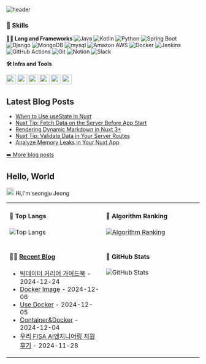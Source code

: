 ![header](https://capsule-render.vercel.app/api?type=waving&color=auto&height=360&text=Challenging+Data+Engineer&fontSize=50&fontAlign=50&fontAlignY=40&desc=Passion%2C+Challenge%2C+Sincerity&descSize=20&descAlign=50&descAlignY=60)




### 🦾 Skills
**🧑‍💻 Lang and Frameworks**
![Java](https://img.shields.io/badge/Java-000000.svg?&style=for-the-badge) ![Kotlin](https://img.shields.io/badge/kotlin-7F52FF.svg?&style=for-the-badge&logo=kotlin&logoColor=white) ![Python](https://img.shields.io/badge/python-3776AB.svg?&style=for-the-badge&logo=python&logoColor=white) ![Spring Boot](https://img.shields.io/badge/springboot-6DB33F.svg?&style=for-the-badge&logo=springboot&logoColor=white) ![Django](https://img.shields.io/badge/django-092E20.svg?&style=for-the-badge&logo=django&logoColor=white) ![MongoDB](https://img.shields.io/badge/mongodb-47A248.svg?&style=for-the-badge&logo=mongodb&logoColor=white) ![mysql](https://img.shields.io/badge/mysql-4479A1.svg?&style=for-the-badge&logo=mysql&logoColor=white) ![Amazon AWS](https://img.shields.io/badge/amazonaws-232F3E.svg?&style=for-the-badge&logo=amazonaws&logoColor=white) ![Docker](https://img.shields.io/badge/docker-2496ED.svg?&style=for-the-badge&logo=docker&logoColor=white) ![Jenkins](https://img.shields.io/badge/jenkins-D24939.svg?&style=for-the-badge&logo=jenkins&logoColor=white) ![GitHub Actions](https://img.shields.io/badge/githubactions-2088FF.svg?&style=for-the-badge&logo=githubactions&logoColor=white) ![Git](https://img.shields.io/badge/git-F05032.svg?&style=for-the-badge&logo=git&logoColor=white) ![Notion](https://img.shields.io/badge/notion-000000.svg?&style=for-the-badge&logo=notion&logoColor=white) ![Slack](https://img.shields.io/badge/slack-4A154B.svg?&style=for-the-badge&logo=slack&logoColor=white) 

**🛠️ Infra and Tools**

<p><a href="https://www.x.com/mokkapps"><img src="https://img.shields.io/badge/twitter-%231DA1F2.svg?&style=for-the-badge&logo=twitter&logoColor=white" height=25></a> <a href="https://www.linkedin.com/in/mokkapps"><img src="https://img.shields.io/badge/linkedin-%230077B5.svg?&style=for-the-badge&logo=linkedin&logoColor=white" height=25></a> <a href="https://www.instagram.com/mokkapps/"><img src="https://img.shields.io/badge/instagram-%23E4405F.svg?&style=for-the-badge&logo=instagram&logoColor=white" height=25></a> <a href="https://www.youtube.com/@mokkapps"><img src="https://img.shields.io/badge/youtube-%2312100E.svg?&style=for-the-badge&logo=youtube&logoColor=white" height=25></a> <a href="https://medium.com/@MokkappsDev"><img src="https://img.shields.io/badge/medium-%2312100E.svg?&style=for-the-badge&logo=medium&logoColor=white" height=25></a> <a href="https://dev.to/mokkapps"><img src="https://img.shields.io/badge/DEV.TO-%230A0A0A.svg?&style=for-the-badge&logo=dev-dot-to&logoColor=white" height=25></a></p>
<h2>Latest Blog Posts</h2>
  <ul>
  <li><a href=https://mokkapps.de/blog/when-to-use-use-state-in-nuxt target="_blank" rel="noreferrer nofollow">When to Use useState in Nuxt</a></li><li><a href=https://mokkapps.de/vue-tips/nuxt-fetch-data-on-the-server-before-app-start target="_blank" rel="noreferrer nofollow">Nuxt Tip: Fetch Data on the Server Before App Start</a></li><li><a href=https://mokkapps.de/blog/rendering-dynamic-markdown-in-nuxt-3 target="_blank" rel="noreferrer nofollow">Rendering Dynamic Markdown in Nuxt 3+</a></li><li><a href=https://mokkapps.de/vue-tips/validate-data-in-your-nuxt-server-routes target="_blank" rel="noreferrer nofollow">Nuxt Tip: Validate Data in Your Server Routes</a></li><li><a href=https://mokkapps.de/blog/analyze-memory-leaks-in-your-nuxt-app target="_blank" rel="noreferrer nofollow">Analyze Memory Leaks in Your Nuxt App</a></li>
  </ul>
<p><a href="https://mokkapps.de/blog">➡️ More blog posts</a></p>

## Hello, World

<img src='https://x.tw93.fun/images/hi.gif' alt='Hi' width="20"/> Hi,I'm seongju Jeong

<table width="960px">
<tr>
<td valign="top" width="50%">

#### 🚌 Top Langs

![Top Langs](https://github-readme-stats.vercel.app/api/top-langs/?username=seongjju&layout=compact)

</td>
<td valign="top" width="50%">

#### 🚩 Algorithm Ranking

[![Algorithm Ranking](https://mazassumnida.wtf/api/v2/generate_badge?boj=koreatstm)](https://solved.ac/profile/koreatstm)

</td>
</tr>
<tr>
<td valign="top" width="50%">

#### 🤾‍♂️ <a href="https://koreatstm.tistory.com/" target="_blank">Recent Blog</a>

<!-- blog starts -->
* <a href='https://koreatstm.tistory.com/214' target='_blank'>빅데이터 커리어 가이드북</a> - 2024-12-24
* <a href='https://koreatstm.tistory.com/213' target='_blank'>Docker Image</a> - 2024-12-06
* <a href='https://koreatstm.tistory.com/212' target='_blank'>Use Docker</a> - 2024-12-05
* <a href='https://koreatstm.tistory.com/211' target='_blank'>Container&Docker</a> - 2024-12-04
* <a href='https://koreatstm.tistory.com/210' target='_blank'>우리 FISA AI엔지니어링 지원 후기</a> - 2024-11-28
<!-- blog ends -->

</td>
<td valign="top" width="50%">

#### 👋 GitHub Stats


<p><img src="https://github-readme-stats.vercel.app/api?username=seongjju&amp;show_icons=true" alt="GitHub Stats"></p>


</td>
</tr>

</table>
